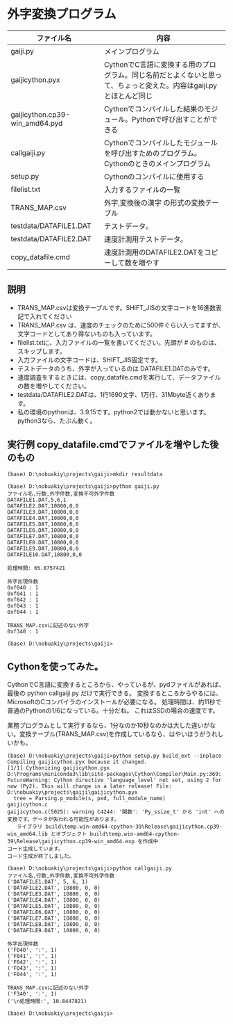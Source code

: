 # 外字変換プログラム

| ファイル名 | 内容 |
| ---------- | ---- |
| gaiji.py | メインプログラム |
| gaijicython.pyx | CythonでC言語に変換する用のプログラム。同じ名前だとよくないと思って、ちょっと変えた。内容はgaiji.pyとほとんど同じ |
| gaijicython.cp39-win_amd64.pyd | Cythonでコンパイルした結果のモジュール。Pythonで呼び出すことができる |
| callgaiji.py | Cythonでコンパイルしたモジュールを呼び出すためのプログラム。Cythonのときのメインプログラム |
| setup.py | Cythonのコンパイルに使用する |
| filelist.txt | 入力するファイルの一覧 |
| TRANS_MAP.csv | 外字,変換後の漢字 の形式の変換テーブル |
| testdata/DATAFILE1.DAT | テストデータ。 |
| testdata/DATAFILE2.DAT | 速度計測用テストデータ。 |
| copy_datafile.cmd | 速度計測用のDATAFILE2.DATをコピーして数を増やす |

## 説明
* TRANS_MAP.csvは変換テーブルです。SHIFT_JISの文字コードを16進数表記で入れてください
* TRANS_MAP.csv は、速度のチェックのために500件ぐらい入ってますが、文字コードとしてあり得ないものも入っています。
* filelist.txtに、入力ファイルの一覧を書いてください。先頭が # のものは、スキップします。
* 入力ファイルの文字コードは、SHIFT_JIS固定です。
* テストデータのうち、外字が入っているのは DATAFILE1.DATのみです。
* 速度調査をするときには、copy_datafile.cmdを実行して、データファイルの数を増やしてください。
* testdata/DATAFILE2.DATは、1行1690文字、1万行、31Mbyte近くあります。
* 私の環境のpythonは、3.9.15です。python2では動かないと思います。python3なら、たぶん動く。

## 実行例 copy_datafile.cmdでファイルを増やした後のもの
```DOS
(base) D:\nobuakiy\projects\gaiji>mkdir resultdata

(base) D:\nobuakiy\projects\gaiji>python gaiji.py
ファイル名,行数,外字件数,変換不可外字件数
DATAFILE1.DAT,5,6,1
DATAFILE2.DAT,10800,0,0
DATAFILE3.DAT,10800,0,0
DATAFILE4.DAT,10800,0,0
DATAFILE5.DAT,10800,0,0
DATAFILE6.DAT,10800,0,0
DATAFILE7.DAT,10800,0,0
DATAFILE8.DAT,10800,0,0
DATAFILE9.DAT,10800,0,0
DATAFILE10.DAT,10800,0,0

処理時間: 65.8757421

外字出現件数
0xf040 : 1
0xf041 : 1
0xf042 : 1
0xf043 : 1
0xf044 : 1

TRANS_MAP.csvに記述のない外字
0xf340 : 1

(base) D:\nobuakiy\projects\gaiji>
```

## Cythonを使ってみた。
CythonでC言語に変換するところから、やっているが、pydファイルがあれば、最後の python callgaiji.py だけで実行できる。
変換するところからやるには、MicrosoftのCコンパイラのインストールが必要になる。
処理時間は、約11秒で普通のPythonの1/6になっている。十分だね。
これはSSDの場合の速度です。

業務プログラムとして実行するなら、1分なのか10秒なのかは大した違いがない。変換テーブル(TRANS_MAP.csv)を作成しているなら、はやいほうがうれしいかも。

```DOC
(base) D:\nobuakiy\projects\gaiji>python setup.py build_ext --inplace
Compiling gaijicython.pyx because it changed.
[1/1] Cythonizing gaijicython.pyx
D:\Programs\miniconda3\lib\site-packages\Cython\Compiler\Main.py:369: FutureWarning: Cython directive 'language_level' not set, using 2 for now (Py2). This will change in a later release! File: D:\nobuakiy\projects\gaiji\gaijicython.pyx
  tree = Parsing.p_module(s, pxd, full_module_name)
gaijicython.c
gaijicython.c(5025): warning C4244: '関数': 'Py_ssize_t' から 'int' への変換です。データが失われる可能性があります。
   ライブラリ build\temp.win-amd64-cpython-39\Release\gaijicython.cp39-win_amd64.lib とオブジェクト build\temp.win-amd64-cpython-39\Release\gaijicython.cp39-win_amd64.exp を作成中
コード生成しています。
コード生成が終了しました。

(base) D:\nobuakiy\projects\gaiji>python callgaiji.py
ファイル名,行数,外字件数,変換不可外字件数
('DATAFILE1.DAT', 5, 6, 1)
('DATAFILE2.DAT', 10800, 0, 0)
('DATAFILE3.DAT', 10800, 0, 0)
('DATAFILE4.DAT', 10800, 0, 0)
('DATAFILE5.DAT', 10800, 0, 0)
('DATAFILE6.DAT', 10800, 0, 0)
('DATAFILE7.DAT', 10800, 0, 0)
('DATAFILE8.DAT', 10800, 0, 0)
('DATAFILE9.DAT', 10800, 0, 0)

外字出現件数
('F040', ':', 1)
('F041', ':', 1)
('F042', ':', 1)
('F043', ':', 1)
('F044', ':', 1)

TRANS_MAP.csvに記述のない外字
('F340', ':', 1)
('\n処理時間:', 10.8447821)

(base) D:\nobuakiy\projects\gaiji>
```
